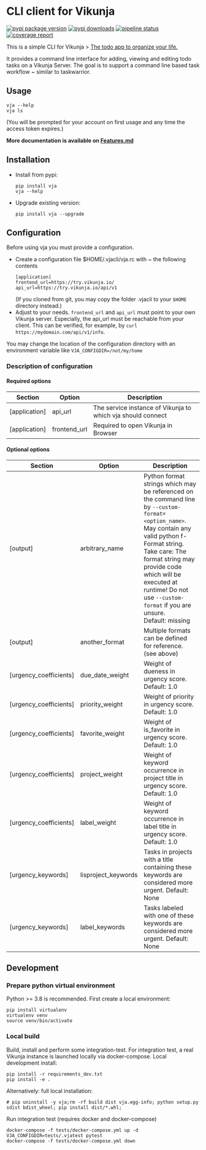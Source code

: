 # CLI client for Vikunja

[![pypi package version](https://img.shields.io/pypi/v/vja)](https://pypi.org/project/vja/)
[![pypi downloads](https://img.shields.io/pypi/dw/vja)](https://pypi.org/project/vja/)
[![pipeline status](https://gitlab.com/ce72/vja/badges/main/pipeline.svg)](https://gitlab.com/ce72/vja/-/pipelines)
[![coverage report](https://gitlab.com/ce72/vja/badges/main/coverage.svg)](https://gitlab.com/ce72/vja/commits/main)

This is a simple CLI for Vikunja > [The todo app to organize your life.](https://vikunja.io/)

It provides a command line interface for adding, viewing and editing todo tasks on a Vikunja Server.
The goal is to support a command line based task workflow ~ similar to taskwarrior.

## Usage

```shell
vja --help
vja ls
```

(You will be prompted for your account on first usage and any time the access token expires.)

**More documentation is available on [Features.md](https://gitlab.com/ce72/vja/-/blob/main/Features.md)**


## Installation

- Install from pypi:
  ```shell
  pip install vja
  vja --help
  ```
- Upgrade existing version:
  ```shell
  pip install vja --upgrade
  ```

## Configuration

Before using vja you must provide a configuration.

- Create a configuration file $HOME/.vjacli/vja.rc with ~ the following contents
  ```shell
  [application]
  frontend_url=https://try.vikunja.io/
  api_url=https://try.vikunja.io/api/v1
  ```
  (If you cloned from git, you may copy the folder .vjacli to your `$HOME` directory instead.)
- Adjust to your needs.
  `frontend_url` and `api_url` must point to your own Vikunja server.
  Especially, the api_url must be reachable from your client. This can be verified, for example,
  by `curl https://mydomain.com/api/v1/info`.

You may change the location of the configuration directory with an environment variable
like `VJA_CONFIGDIR=/not/my/home`

### Description of configuration

#### Required options

| Section       | Option       | Description                                                 |
|---------------|--------------|-------------------------------------------------------------|
| [application] | api_url      | The service instance of Vikunja to which vja should connect |
| [application] | frontend_url | Required to open Vikunja in Browser                         |

#### Optional options

| Section                | Option              | Description                                                                                                                                                                                                                                                                                                  |
|------------------------|---------------------|--------------------------------------------------------------------------------------------------------------------------------------------------------------------------------------------------------------------------------------------------------------------------------------------------------------|
| [output]               | arbitrary_name      | Python format strings which may be referenced on the command line by `--custom-format=<option_name>`. May contain any valid python f-Format string.<br>Take care: The format string may provide code which will be executed at runtime! Do not use `--custom-format` if you are unsure.<br> Default: missing |
| [output]               | another_format      | Multiple formats can be defined for reference. (see above)                                                                                                                                                                                                                                                   |
| [urgency_coefficients] | due_date_weight     | Weight of dueness in urgency score. Default: 1.0                                                                                                                                                                                                                                                             |
| [urgency_coefficients] | priority_weight     | Weight of priority in urgency score. Default: 1.0                                                                                                                                                                                                                                                            |
| [urgency_coefficients] | favorite_weight     | Weight of is_favorite in urgency score. Default: 1.0                                                                                                                                                                                                                                                         |
| [urgency_coefficients] | project_weight      | Weight of keyword occurrence in project title in urgency score. Default: 1.0                                                                                                                                                                                                                                 |
| [urgency_coefficients] | label_weight        | Weight of keyword occurrence in label title in urgency score. Default: 1.0                                                                                                                                                                                                                                   |
| [urgency_keywords]     | lisproject_keywords | Tasks in projects with a title containing these keywords are considered more urgent. Default: None                                                                                                                                                                                                           |
| [urgency_keywords]     | label_keywords      | Tasks labeled with one of these keywords are considered more urgent. Default: None                                                                                                                                                                                                                           |

## Development

### Prepare python virtual environment

Python >= 3.8 is recommended. First create a local environment:

```shell
pip install virtualenv
virtualenv venv
source venv/bin/activate
```

### Local build

Build, install and perform some integration-test. For integration test, a real Vikunja instance is launched locally via
docker-compose.
Local development install:

```shell
pip install -r requirements_dev.txt
pip install -e .
```

Alternatively: full local installation:

```shell
# pip uninstall -y vja;rm -rf build dist vja.egg-info; python setup.py sdist bdist_wheel; pip install dist/*.whl;
```

Run integration test (requires docker and docker-compose)

```shell
docker-compose -f tests/docker-compose.yml up -d
VJA_CONFIGDIR=tests/.vjatest pytest
docker-compose -f tests/docker-compose.yml down
```

